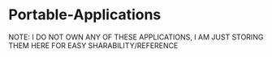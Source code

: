 # Portable-Applications
NOTE: I DO NOT OWN ANY OF THESE APPLICATIONS, I AM JUST STORING THEM HERE FOR EASY SHARABILITY/REFERENCE
